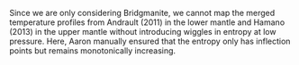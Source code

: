 Since we are only considering Bridgmanite, we cannot map the merged temperature profiles from Andrault (2011) in the lower mantle and Hamano (2013) in the upper mantle without introducing wiggles in entropy at low pressure.  Here, Aaron manually ensured that the entropy only has inflection points but remains monotonically increasing.
